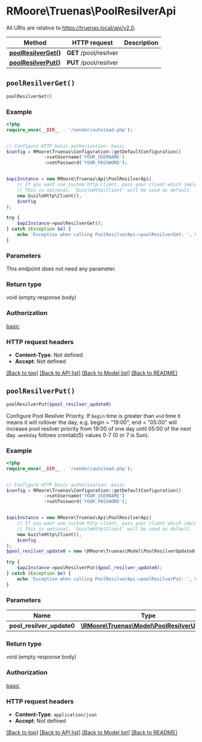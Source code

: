 # RMoore\Truenas\PoolResilverApi

All URIs are relative to https://truenas.local/api/v2.0.

Method | HTTP request | Description
------------- | ------------- | -------------
[**poolResilverGet()**](PoolResilverApi.md#poolResilverGet) | **GET** /pool/resilver | 
[**poolResilverPut()**](PoolResilverApi.md#poolResilverPut) | **PUT** /pool/resilver | 


## `poolResilverGet()`

```php
poolResilverGet()
```





### Example

```php
<?php
require_once(__DIR__ . '/vendor/autoload.php');


// Configure HTTP basic authorization: basic
$config = RMoore\Truenas\Configuration::getDefaultConfiguration()
              ->setUsername('YOUR_USERNAME')
              ->setPassword('YOUR_PASSWORD');


$apiInstance = new RMoore\Truenas\Api\PoolResilverApi(
    // If you want use custom http client, pass your client which implements `GuzzleHttp\ClientInterface`.
    // This is optional, `GuzzleHttp\Client` will be used as default.
    new GuzzleHttp\Client(),
    $config
);

try {
    $apiInstance->poolResilverGet();
} catch (Exception $e) {
    echo 'Exception when calling PoolResilverApi->poolResilverGet: ', $e->getMessage(), PHP_EOL;
}
```

### Parameters

This endpoint does not need any parameter.

### Return type

void (empty response body)

### Authorization

[basic](../../README.md#basic)

### HTTP request headers

- **Content-Type**: Not defined
- **Accept**: Not defined

[[Back to top]](#) [[Back to API list]](../../README.md#endpoints)
[[Back to Model list]](../../README.md#models)
[[Back to README]](../../README.md)

## `poolResilverPut()`

```php
poolResilverPut($pool_resilver_update0)
```



Configure Pool Resilver Priority.  If `begin` time is greater than `end` time it means it will rollover the day, e.g. begin = \"19:00\", end = \"05:00\" will increase pool resilver priority from 19:00 of one day until 05:00 of the next day.  `weekday` follows crontab(5) values 0-7 (0 or 7 is Sun).

### Example

```php
<?php
require_once(__DIR__ . '/vendor/autoload.php');


// Configure HTTP basic authorization: basic
$config = RMoore\Truenas\Configuration::getDefaultConfiguration()
              ->setUsername('YOUR_USERNAME')
              ->setPassword('YOUR_PASSWORD');


$apiInstance = new RMoore\Truenas\Api\PoolResilverApi(
    // If you want use custom http client, pass your client which implements `GuzzleHttp\ClientInterface`.
    // This is optional, `GuzzleHttp\Client` will be used as default.
    new GuzzleHttp\Client(),
    $config
);
$pool_resilver_update0 = new \RMoore\Truenas\Model\PoolResilverUpdate0(); // \RMoore\Truenas\Model\PoolResilverUpdate0

try {
    $apiInstance->poolResilverPut($pool_resilver_update0);
} catch (Exception $e) {
    echo 'Exception when calling PoolResilverApi->poolResilverPut: ', $e->getMessage(), PHP_EOL;
}
```

### Parameters

Name | Type | Description  | Notes
------------- | ------------- | ------------- | -------------
 **pool_resilver_update0** | [**\RMoore\Truenas\Model\PoolResilverUpdate0**](../Model/PoolResilverUpdate0.md)|  | [optional]

### Return type

void (empty response body)

### Authorization

[basic](../../README.md#basic)

### HTTP request headers

- **Content-Type**: `application/json`
- **Accept**: Not defined

[[Back to top]](#) [[Back to API list]](../../README.md#endpoints)
[[Back to Model list]](../../README.md#models)
[[Back to README]](../../README.md)
